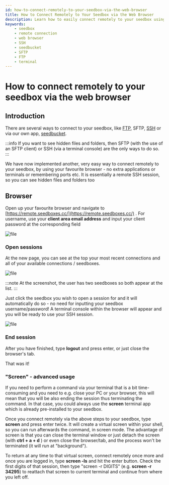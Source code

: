 ```yaml
---
id: how-to-connect-remotely-to-your-seedbox-via-the-web-browser
title: How to Connect Remotely to Your Seedbox via the Web Browser
description: Learn how to easily connect remotely to your seedbox using your web browser without the need for extra applications or terminals.
keywords:
    - seedbox
    - remote connection
    - web browser
    - SSH
    - seedbucket
    - SFTP
    - FTP
    - terminal
---
```


# How to connect remotely to your seedbox via the web browser

## Introduction

There are several ways to connect to your seedbox, like [FTP](../howtos/How_to_connect_via_FTP_to_your_account_using_FileZilla.md), SFTP, [SSH](../howtos/How_to_connect_via_SSH_to_your_account.md) or via our own app, [seedbucket](../seedbucket/How_to_use_Seedbucket.md). 

:::info
If you want to see hidden files and folders, then SFTP (with the use of an SFTP client) or SSH (via a terminal console) are the only ways to do so.
:::

We have now implemented another, very easy way to connect remotely to your seedbox, by using your favourite browser - no extra applications or terminals or remembering ports etc. It is essentially a remote SSH session, so you can see hidden files and folders too

## Browser

Open up your favourite browser and navigate to [https://remote.seedboxes.cc/](https://remote.seedboxes.cc/)  .
For username, use your **client area email address** and input your client password at the corresponding field

![file](https://rapiddot-support-community-uploads.s3.amazonaws.com/uploads/image-1615370363789.png)

### Open sessions
At the new page, you can see at the top your most recent connections and all of your available connections / seedboxes.

![file](https://rapiddot-support-community-uploads.s3.amazonaws.com/uploads/image-1615371051944.png)

:::note
At the screenshot, the user has two seedboxes so both appear at the list.
:::

Just click the seedbox you wish to open a session for and it will automatically do so - no need for inputting your seedbox username/password!
A terminal console within the browser will appear and you will be ready to use your SSH session.

![file](https://rapiddot-support-community-uploads.s3.amazonaws.com/uploads/image-1615372158763.png)

### End session

After you have finished, type **logout** and press enter, or just close the browser's tab.

That was it!

### "Screen" - advanced usage

If you need to perform a command via your terminal that is a bit time-consuming and you need to e.g. close your PC or your browser, this will mean that you will be also ending the session thus terminating the command.
In that case, you could always use the **screen** terminal app which is already pre-installed to your seedbox.

Once you connect remotely via the above steps to your seedbox, type **screen** and press enter twice.
It will create a virtual screen within your shell, so you can run afterwards the command, in screen mode.
The advantage of screen is that you can close the terminal window or just detach the screen (with **ctrl + a + d** ) or even close the browser/tab, and the process won't be terminated (it will run at "background").

To return at any time to that virtual screen, connect remotely once more and once you are logged in, type **screen -ls** and hit the enter button. Check the first digits of that session, then type "screen -r DIGITS" (e.g. **screen -r 34295**) to reattach that screen to current terminal and continue from where you left off.
